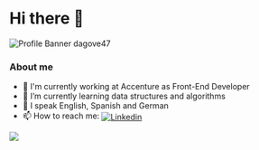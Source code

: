 # Hi there 👋

![Profile Banner dagove47](/Assets/dagove47_banner.svg "dagove47 profile banner")

### About me
- 🔭 I'm currently working at Accenture as Front-End Developer
- 🌱 I’m currently learning data structures and algorithms
- 💬 I speak English, Spanish and German
- 📫 How to reach me: <a style="vertical-align:middle" href="https://www.linkedin.com/in/david-gomez-v/">![Linkedin](https://img.shields.io/badge/LinkedIn-0077B5?style=for-the-badge&logo=linkedin&logoColor=white)</a>

<img src="https://github-readme-stats.vercel.app/api/top-langs/?username=dagove47&layout=compact&theme=material-palenight" />

<!--
**dagove47/dagove47** is a ✨ _special_ ✨ repository because its `README.md` (this file) appears on your GitHub profile.

Here are some ideas to get you started:

- 🔭 I'm currently working at Accenture as Front-End Developer
- 🌱 I’m currently learning data structures and algorithms
- 👯 I’m looking to collaborate on ...
- 🤔 I’m looking for help with ...
- 💬 Ask me about ...
- 📫 How to reach me: ...
- 😄 Pronouns: ...
- ⚡ Fun fact: ...
-->
